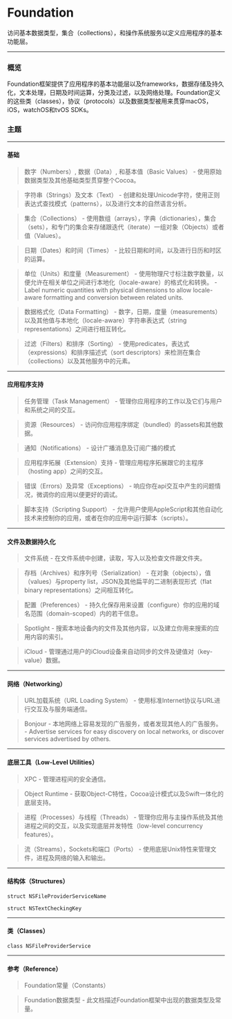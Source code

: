 # Foundation
访问基本数据类型，集合（collections），和操作系统服务以定义应用程序的基本功能层。
***
### 概览
Foundation框架提供了应用程序的基本功能层以及frameworks，数据存储及持久化，文本处理，日期及时间运算，分类及过滤，以及网络处理。Foundation定义的这些类（classes），协议（protocols）以及数据类型被用来贯穿macOS，iOS，watchOS和tvOS SDKs。

### 主题
***
#### 基础

> 数字（Numbers）, 数据（Data）, 和基本值（Basic Values）
    - 使用原始数据类型及其他基础类型贯穿整个Cocoa。
    
> 字符串（Strings）及文本（Text）
    - 创建和处理Unicode字符，使用正则表达式查找模式（patterns），以及进行文本的自然语言分析。
    
> 集合（Collections）
    - 使用数组（arrays），字典（dictionaries），集合（sets），和专门的集合来存储跟迭代（iterate）一组对象（Objects）或者值（Values）。
    
> 日期（Dates）和时间（Times）
    - 比较日期和时间，以及进行日历和时区的运算。
    
> 单位（Units）和度量（Measurement）
    - 使用物理尺寸标注数字数量，以便允许在相关单位之间进行本地化（locale-aware）的格式化和转换。
    - Label numeric quantities with physical dimensions to allow locale-aware formatting and conversion between related units.
    
> 数据格式化（Data Formatting）
    - 数字，日期，度量（measurements）以及其他值与本地化（locale-aware）字符串表达式（string representations）之间进行相互转化。
    
> 过滤（Filters）和排序（Sorting）
    - 使用predicates，表达式（expressions）和排序描述式（sort descriptors）来检测在集合（collections）以及其他服务中的元素。

***

#### 应用程序支持

> 任务管理（Task Management）
    - 管理你应用程序的工作以及它们与用户和系统之间的交互。

> 资源（Resources）
    - 访问你应用程序绑定（bundled）的assets和其他数据。
    
> 通知（Notifications）
    - 设计广播消息及订阅广播的模式

> 应用程序拓展（Extension）支持
    - 管理应用程序拓展跟它的主程序（hosting app）之间的交互。

> 错误（Errors）及异常（Exceptions）
    - 响应你在api交互中产生的问题情况，微调你的应用以便更好的调试。

> 脚本支持（Scripting Support）
    - 允许用户使用AppleScript和其他自动化技术来控制你的应用，或者在你的应用中运行脚本（scripts）。

***

#### 文件及数据持久化

> 文件系统
    - 在文件系统中创建，读取，写入以及检查文件跟文件夹。
    
> 存档（Archives）和序列号（Serialization）
    - 在对象（objects），值（values）与property list，JSON及其他扁平的二进制表现形式（flat binary representations）之间相互转化。
    
> 配置（Preferences）
    - 持久化保存用来设置（configure）你的应用的域名范围（domain-scoped）内的若干信息。

> Spotlight
    - 搜索本地设备内的文件及其他内容，以及建立你用来搜索的应用内容的索引。
    
> iCloud
    - 管理通过用户的iCloud设备来自动同步的文件及键值对（key-value）数据。

***

#### 网络（Networking）

> URL加载系统（URL Loading System）
    - 使用标准Internet协议与URL进行交互及与服务端通信。

> Bonjour
    - 本地网络上容易发现的广告服务，或者发现其他人的广告服务。
    - Advertise services for easy discovery on local networks, or discover services advertised by others.

***

#### 底层工具（Low-Level Utilities）

> XPC
    - 管理进程间的安全通信。

> Object Runtime
    - 获取Object-C特性，Cocoa设计模式以及Swift一体化的底层支持。

> 进程（Processes）与线程（Threads）
    - 管理你应用与主操作系统及其他进程之间的交互，以及实现底层并发特性（low-level concurrency features）。
    
> 流（Streams），Sockets和端口（Ports）
    - 使用底层Unix特性来管理文件，进程及网络的输入和输出。
    
***

#### 结构体（Structures）

```
struct NSFileProviderServiceName
```

```
struct NSTextCheckingKey
```

***

#### 类（Classes）

```
class NSFileProviderService
```

***

#### 参考（Reference）

> Foundation常量（Constants）

> Foundation数据类型
    - 此文档描述Foundation框架中出现的数据类型及常量。
